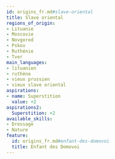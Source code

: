 ```yaml
---
id: origins_fr.md#slave-oriental
title: Slave oriental
regions_of_origin:
- Lituanie
- Moscovie
- Novgorod
- Pskov
- Ruthénie
- Tver
main_languages:
- lituanien
- ruthène
- vieux prussien
- vieux slave oriental
aspirations:
- name: Superstition
  value: +2
aspirations2:
  Superstition: +2
available_skills:
- Dressage
- Nature
feature:
  id: origins_fr.md#enfant-des-domovoi
  title: Enfant des Domovoi
---
```


